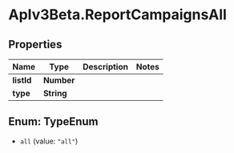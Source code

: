 # ApIv3Beta.ReportCampaignsAll

## Properties

Name | Type | Description | Notes
------------ | ------------- | ------------- | -------------
**listId** | **Number** |  | 
**type** | **String** |  | 



## Enum: TypeEnum


* `all` (value: `"all"`)




